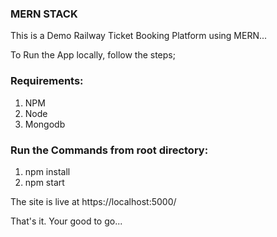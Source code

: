 ### MERN STACK

This is a Demo Railway Ticket Booking Platform using MERN...

To Run the App locally, follow the steps;

### Requirements:
1. NPM
2. Node
3. Mongodb

### Run the Commands from root directory:
1. npm install
2. npm start

The site is live at https://localhost:5000/

That's it. Your good to go...
